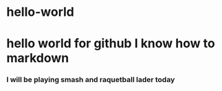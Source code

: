 # hello-world
hello world for github
I know how to markdown
========================
### I will be playing smash and raquetball lader today
